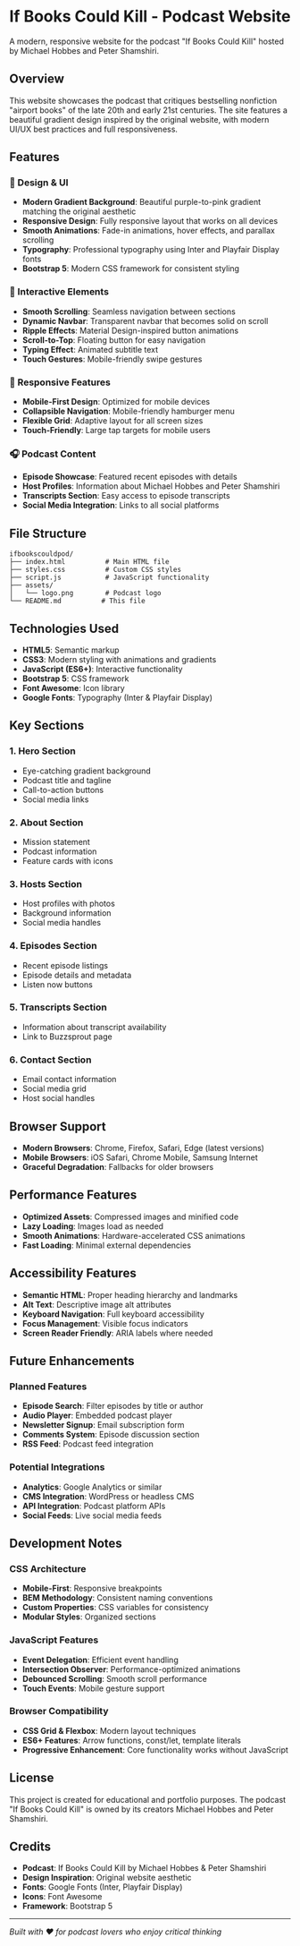 # If Books Could Kill - Podcast Website

A modern, responsive website for the podcast "If Books Could Kill" hosted by Michael Hobbes and Peter Shamshiri.

## Overview

This website showcases the podcast that critiques bestselling nonfiction "airport books" of the late 20th and early 21st centuries. The site features a beautiful gradient design inspired by the original website, with modern UI/UX best practices and full responsiveness.

## Features

### 🎨 Design & UI
- **Modern Gradient Background**: Beautiful purple-to-pink gradient matching the original aesthetic
- **Responsive Design**: Fully responsive layout that works on all devices
- **Smooth Animations**: Fade-in animations, hover effects, and parallax scrolling
- **Typography**: Professional typography using Inter and Playfair Display fonts
- **Bootstrap 5**: Modern CSS framework for consistent styling

### 🚀 Interactive Elements
- **Smooth Scrolling**: Seamless navigation between sections
- **Dynamic Navbar**: Transparent navbar that becomes solid on scroll
- **Ripple Effects**: Material Design-inspired button animations
- **Scroll-to-Top**: Floating button for easy navigation
- **Typing Effect**: Animated subtitle text
- **Touch Gestures**: Mobile-friendly swipe gestures

### 📱 Responsive Features
- **Mobile-First Design**: Optimized for mobile devices
- **Collapsible Navigation**: Mobile-friendly hamburger menu
- **Flexible Grid**: Adaptive layout for all screen sizes
- **Touch-Friendly**: Large tap targets for mobile users

### 🎧 Podcast Content
- **Episode Showcase**: Featured recent episodes with details
- **Host Profiles**: Information about Michael Hobbes and Peter Shamshiri
- **Transcripts Section**: Easy access to episode transcripts
- **Social Media Integration**: Links to all social platforms

## File Structure

```
ifbookscouldpod/
├── index.html          # Main HTML file
├── styles.css          # Custom CSS styles
├── script.js           # JavaScript functionality
├── assets/
│   └── logo.png        # Podcast logo
└── README.md          # This file
```

## Technologies Used

- **HTML5**: Semantic markup
- **CSS3**: Modern styling with animations and gradients
- **JavaScript (ES6+)**: Interactive functionality
- **Bootstrap 5**: CSS framework
- **Font Awesome**: Icon library
- **Google Fonts**: Typography (Inter & Playfair Display)

## Key Sections

### 1. Hero Section
- Eye-catching gradient background
- Podcast title and tagline
- Call-to-action buttons
- Social media links

### 2. About Section
- Mission statement
- Podcast information
- Feature cards with icons

### 3. Hosts Section
- Host profiles with photos
- Background information
- Social media handles

### 4. Episodes Section
- Recent episode listings
- Episode details and metadata
- Listen now buttons

### 5. Transcripts Section
- Information about transcript availability
- Link to Buzzsprout page

### 6. Contact Section
- Email contact information
- Social media grid
- Host social handles

## Browser Support

- **Modern Browsers**: Chrome, Firefox, Safari, Edge (latest versions)
- **Mobile Browsers**: iOS Safari, Chrome Mobile, Samsung Internet
- **Graceful Degradation**: Fallbacks for older browsers

## Performance Features

- **Optimized Assets**: Compressed images and minified code
- **Lazy Loading**: Images load as needed
- **Smooth Animations**: Hardware-accelerated CSS animations
- **Fast Loading**: Minimal external dependencies

## Accessibility Features

- **Semantic HTML**: Proper heading hierarchy and landmarks
- **Alt Text**: Descriptive image alt attributes
- **Keyboard Navigation**: Full keyboard accessibility
- **Focus Management**: Visible focus indicators
- **Screen Reader Friendly**: ARIA labels where needed

## Future Enhancements

### Planned Features
- **Episode Search**: Filter episodes by title or author
- **Audio Player**: Embedded podcast player
- **Newsletter Signup**: Email subscription form
- **Comments System**: Episode discussion section
- **RSS Feed**: Podcast feed integration

### Potential Integrations
- **Analytics**: Google Analytics or similar
- **CMS Integration**: WordPress or headless CMS
- **API Integration**: Podcast platform APIs
- **Social Feeds**: Live social media feeds

## Development Notes

### CSS Architecture
- **Mobile-First**: Responsive breakpoints
- **BEM Methodology**: Consistent naming conventions
- **Custom Properties**: CSS variables for consistency
- **Modular Styles**: Organized sections

### JavaScript Features
- **Event Delegation**: Efficient event handling
- **Intersection Observer**: Performance-optimized animations
- **Debounced Scrolling**: Smooth scroll performance
- **Touch Events**: Mobile gesture support

### Browser Compatibility
- **CSS Grid & Flexbox**: Modern layout techniques
- **ES6+ Features**: Arrow functions, const/let, template literals
- **Progressive Enhancement**: Core functionality works without JavaScript

## License

This project is created for educational and portfolio purposes. The podcast "If Books Could Kill" is owned by its creators Michael Hobbes and Peter Shamshiri.

## Credits

- **Podcast**: If Books Could Kill by Michael Hobbes & Peter Shamshiri
- **Design Inspiration**: Original website aesthetic
- **Fonts**: Google Fonts (Inter, Playfair Display)
- **Icons**: Font Awesome
- **Framework**: Bootstrap 5

---

*Built with ❤️ for podcast lovers who enjoy critical thinking* 